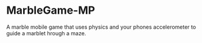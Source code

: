 # MarbleGame-MP
 A marble mobile game that uses physics and your phones accelerometer to guide a marblet hrough a maze.
